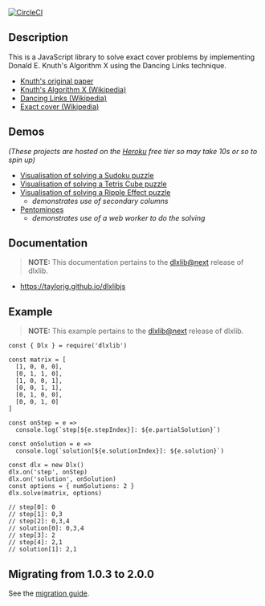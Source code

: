 [![CircleCI](https://circleci.com/gh/taylorjg/dlxlibjs.svg?style=svg)](https://circleci.com/gh/taylorjg/dlxlibjs)

## Description

This is a JavaScript library to solve exact cover problems by implementing Donald E. Knuth's Algorithm X using the Dancing Links technique.

* [Knuth's original paper](https://arxiv.org/pdf/cs/0011047v1.pdf)
* [Knuth's Algorithm X (Wikipedia)](http://en.wikipedia.org/wiki/Algorithm_X "Knuth's Algorithm X (Wikipedia)")
* [Dancing Links (Wikipedia)](http://en.wikipedia.org/wiki/Dancing_Links "Dancing Links (Wikipedia)")
* [Exact cover (Wikipedia)](http://en.wikipedia.org/wiki/Exact_cover "Exact cover (Wikipedia)")

## Demos

_(These projects are hosted on the [Heroku](http://heroku.com) free tier so may take 10s or so to spin up)_

* [Visualisation of solving a Sudoku puzzle](https://sudoku-dlx-js.herokuapp.com/)
* [Visualisation of solving a Tetris Cube puzzle](https://tetriscubewebgl.herokuapp.com/)
* [Visualisation of solving a Ripple Effect puzzle](https://ripple-effect-dlx.herokuapp.com/)
  * _demonstrates use of secondary columns_
* [Pentominoes](https://pentominoes.herokuapp.com/)
  * _demonstrates use of a web worker to do the solving_

## Documentation

> **NOTE:** This documentation pertains to the [dlxlib@next](https://www.npmjs.com/package/dlxlib/v/2.0.0-alpha.1) release of dlxlib.

* https://taylorjg.github.io/dlxlibjs

## Example

> **NOTE:** This example pertains to the [dlxlib@next](https://www.npmjs.com/package/dlxlib/v/2.0.0-alpha.1) release of dlxlib.

```
const { Dlx } = require('dlxlib')

const matrix = [
  [1, 0, 0, 0],
  [0, 1, 1, 0],
  [1, 0, 0, 1],
  [0, 0, 1, 1],
  [0, 1, 0, 0],
  [0, 0, 1, 0]
]

const onStep = e =>
  console.log(`step[${e.stepIndex}]: ${e.partialSolution}`)

const onSolution = e =>
  console.log(`solution[${e.solutionIndex}]: ${e.solution}`)

const dlx = new Dlx()
dlx.on('step', onStep)
dlx.on('solution', onSolution)
const options = { numSolutions: 2 }
dlx.solve(matrix, options)

// step[0]: 0
// step[1]: 0,3
// step[2]: 0,3,4
// solution[0]: 0,3,4
// step[3]: 2
// step[4]: 2,1
// solution[1]: 2,1
```

## Migrating from 1.0.3 to 2.0.0

See the [migration guide](MIGRATION_GUIDE.md).
